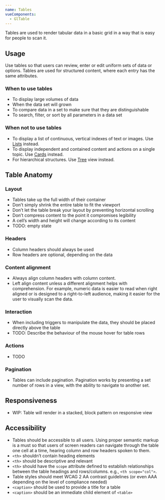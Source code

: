 ```yaml
---
name: Tables
vueComponents: 
  - GlTable
---
```


Tables are used to render tabular data in a basic grid in a way that is easy for people to scan it.

## Usage

Use tables so that users can review, enter or edit uniform sets of data or options. Tables are used for structured content, where each entry has the same attributes.

### When to use tables

*   To display large volumes of data
*   When the data set will grown
*   To compare data in a set to make sure that they are distinguishable
*   To search, filter, or sort by all parameters in a data set

### When not to use tables

*   To display a list of continuous, vertical indexes of text or images. Use [Lists](/components/lists) instead.
*   To display independent and contained content and actions on a single topic. Use [Cards](/components/cards) instead.
*   For hierarchical structures. Use [Tree](/components/tree) view instead.

## Table Anatomy

### Layout

* Tables take up the full width of their container
* Don’t simply shrink the entire table to fit the viewport
* Don’t let the table break your layout by preventing horizontal scrolling
* Don’t compress content to the point it compromises legibility
* A cell’s width and height will change according to its content
* TODO: empty state

### Headers

* Column headers should always be used
* Row headers are optional, depending on the data

### Content alignment

* Always align column headers with column content.
* Left align content unless a different alignment helps with comprehension. For example, numeric data is easier to read when right aligned or is designed to a right-to-left audience, making it easier for the user to visually scan the data.

### Interaction

* When including triggers to manipulate the data, they should be placed directly above the table
* TODO: Describe the behaviour of the mouse hover for table rows

### Actions

* TODO

### Pagination

* Tables can include pagination. Pagination works by presenting a set number of rows in a view, with the ability to navigate to another set.

## Responsiveness

* WIP: Table will render in a stacked, block pattern on responsive view

## Accessibility

* Tables should be accessible to all users. Using proper semantic markup is a must so that users of screen readers can navigate through the table one cell at a time, hearing column and row headers spoken to them.
* `<th>` shouldn’t contain heading elements
* `<th>` should be descriptive and relevant
* `<th>` should have the `scope` attribute defined to establish relationships between the table headings and rows/columns. e.g., `<th scope="col">`.
* Table styles should meet WCAG 2 AA contrast guidelines (or even AAA depending on the level of compliance needed)
* `<caption>` should be used to provide a title for a table
* `<caption>` should be an immediate child element of `<table>`
